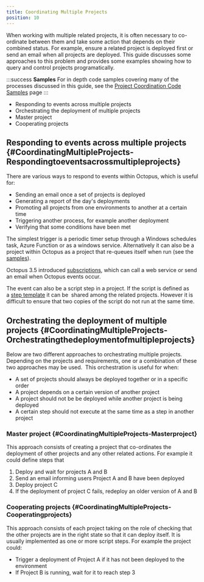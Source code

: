 ```yaml
---
title: Coordinating Multiple Projects
position: 10
---
```


When working with multiple related projects, it is often necessary to co-ordinate between them and take some action that depends on their combined status. For example, ensure a related project is deployed first or send an email when all projects are deployed. This guide discusses some approaches to this problem and provides some examples showing how to query and control projects programatically.

:::success
**Samples**
For in depth code samples covering many of the processes discussed in this guide, see the [Project Coordination Code Samples](/docs/guides/coordinating-multiple-projects/project-coordination-code-samples.md) page
:::

- Responding to events across multiple projects
- Orchestrating the deployment of multiple projects
- Master project
- Cooperating projects

## Responding to events across multiple projects {#CoordinatingMultipleProjects-Respondingtoeventsacrossmultipleprojects}

There are various ways to respond to events within Octopus, which is useful for:

- Sending an email once a set of projects is deployed
- Generating a report of the day's deployments
- Promoting all projects from one environments to another at a certain time
- Triggering another process, for example another deployment
- Verifying that some conditions have been met

The simplest trigger is a periodic timer setup through a Windows schedules task, Azure Function or as a windows service. Alternatively it can also be a project within Octopus as a project that re-queues itself when run (see the [samples](/docs/guides/coordinating-multiple-projects/project-coordination-code-samples.md)).

Octopus 3.5 introduced [subscriptions](/docs/administration/subscriptions.md), which can call a web service or send an email when Octopus events occur.

The event can also be a script step in a project. If the script is defined as a [step template](/docs/deploying-applications/step-templates.md) it can be  shared among the related projects. However it is difficult to ensure that two copies of the script do not run at the same time.

## Orchestrating the deployment of multiple projects {#CoordinatingMultipleProjects-Orchestratingthedeploymentofmultipleprojects}

Below are two different approaches to orchestrating multiple projects. Depending on the projects and requirements, one or a combination of these two approaches may be used.  This orchestration is useful for when:

- A set of projects should always be deployed together or in a specific order
- A project depends on a certain version of another project
- A project should not be be deployed while another project is being deployed
- A certain step should not execute at the same time as a step in another project

### Master project {#CoordinatingMultipleProjects-Masterproject}

This approach consists of creating a project that co-ordinates the deployment of other projects and any other related actions. For example it could define steps that

1. Deploy and wait for projects A and B
2. Send an email informing users Project A and B have been deployed
3. Deploy project C
4. If the deployment of project C fails, redeploy an older version of A and B

### Cooperating projects {#CoordinatingMultipleProjects-Cooperatingprojects}

This approach consists of each project taking on the role of checking that the other projects are in the right state so that it can deploy itself. It is usually implemented as one or more script steps. For example the project could:

- Trigger a deployment of Project A if it has not been deployed to the environment
- If Project B is running, wait for it to reach step 3
